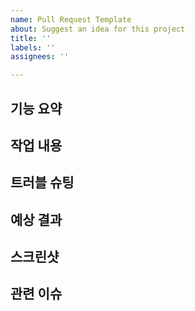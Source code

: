 ```yaml
---
name: Pull Request Template
about: Suggest an idea for this project
title: ''
labels: ''
assignees: ''

---
```


## 기능 요약


## 작업 내용


## 트러블 슈팅


## 예상 결과


## 스크린샷


## 관련 이슈
